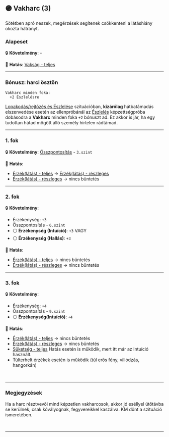 ## 🟣 Vakharc (3)

Sötétben apró neszek, megérzések segítenek csökkenteni a látáshiány okozta hátrányt.

### Alapeset

🔒 **Követelmény**: -

🌟 **Hatás**: [Vakság - teljes](../081_hatasok.md#-vaks%C3%A1g---teljes)

---
### Bónusz: harci ösztön

```
Vakharc minden foka:
  +2 Észlelésre
```

[Lopakodás/rejtőzés és Észlelése](../szituaciok/lopakodas_rejtozes_es_eszlelese.md) szituációban, **kizárólag** hátbatámadás elszenvedése esetén az ellenpróbánál az [Észlelés](../kepzettsegek.primer.altalanos/eszleles.md) képzettségpróba dobásodra a **Vakharc** minden foka `+2` bónuszt ad. Ez akkor is jár, ha egy tudottan hátad mögött álló személy hirtelen rádtámad.


---
### 1. fok

🔒 **Követelmény**: [Összpontosítás](../kepzettsegek.primer.misztikus/osszpontositas.md) - `3.szint`

🌟 **Hatás**:
- [Érzék(látás) - teljes](../081_hatasok.md#-vaks%C3%A1g---teljes) → [Érzék(látás) - részleges](../081_hatasok.md#-vaks%C3%A1g---r%C3%A9szleges)
- [Érzék(látás) - részleges](../081_hatasok.md#-vaks%C3%A1g---r%C3%A9szleges) → nincs büntetés

---
### 2. fok

🔒 **Követelmény**:
- Érzékenység: `+3`
- Összpontosítás - `6.szint`
- ⚪ **Érzékenység (Intuíció)**: `+3`
  VAGY
- ⚪ **Érzékenység (Hallás)**: `+3`

🌟 **Hatás**:
- [Érzék(látás) - teljes](../081_hatasok.md#-vaks%C3%A1g---teljes) → nincs büntetés
- [Érzék(látás) - részleges](../081_hatasok.md#-vaks%C3%A1g---r%C3%A9szleges) → nincs büntetés

---
### 3. fok

🔒 **Követelmény**:
- Érzékenység: `+4`
- Összpontosítás - `9.szint`
- ⚪ **Érzékenység(Intuíció)**: `+4`

🌟 **Hatás**:
- [Érzék(látás) - teljes](../081_hatasok.md#-vaks%C3%A1g---teljes) → nincs büntetés
- [Érzék(látás) - részleges](../081_hatasok.md#-vaks%C3%A1g---r%C3%A9szleges) → nincs büntetés
- [Süketség - teljes](https://github.com/kaktusztea/szilankrpg/blob/master/md/081_hatasok.md#-s%C3%BCkets%C3%A9g---teljes) Hatás esetén is működik, mert itt már az Intuíció használt.
- Túlterhelt érzékek esetén is működik (túl erős fény, villódzás, hangorkán)

<br />

---
### Megjegyzések

Ha a harc résztvevői mind képzetlen vakharcosok, akkor jó eséllyel ütőtávba se kerülnek, csak kóvályognak, fegyvereikkel kaszálva. KM dönt a szituáció ismeretében.

<br />

---
